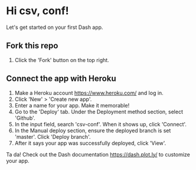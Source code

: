 # Hi csv, conf!

Let's get started on your first Dash app.

## Fork this repo
1. Click the 'Fork' button on the top right. 

## Connect the app with Heroku
1. Make a Heroku account https://www.heroku.com/ and log in. 
2. Click 'New' > 'Create new app'.
3. Enter a name for your app. Make it memorable!
4. Go to the 'Deploy' tab. Under the Deployment method section, select 'Github'.
5. In the input field, search 'csv-conf'. When it shows up, click 'Connect'.
6. In the Manual deploy section, ensure the deployed branch is set 'master'. Click 'Deploy branch'.
7. After it says your app was successfully deployed, click 'View'.

Ta da! Check out the Dash documentation https://dash.plot.ly/ to customize your app.
